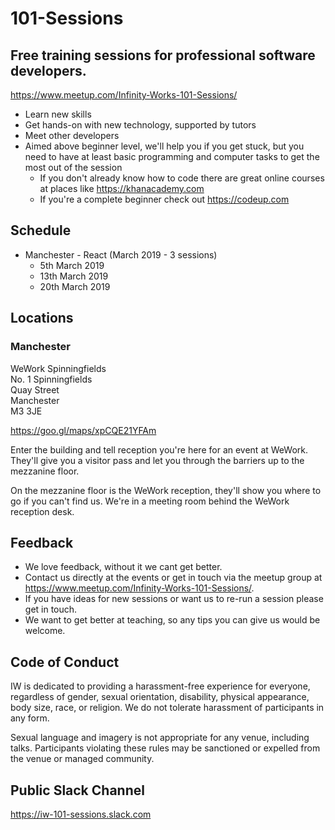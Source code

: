 # 101-Sessions

## Free training sessions for professional software developers.

https://www.meetup.com/Infinity-Works-101-Sessions/

* Learn new skills
* Get hands-on with new technology, supported by tutors
* Meet other developers
* Aimed above beginner level, we'll help you if you get stuck, but you need to have at least basic programming and computer tasks to get the most out of the session
  * If you don't already know how to code there are great online courses at places like https://khanacademy.com
  * If you're a complete beginner check out https://codeup.com

## Schedule
* Manchester - React (March 2019 - 3 sessions)
  * 5th March 2019
  * 13th March 2019
  * 20th March 2019

## Locations

### Manchester

WeWork Spinningfields  
No. 1 Spinningfields  
Quay Street  
Manchester  
M3 3JE  

https://goo.gl/maps/xpCQE21YFAm

Enter the building and tell reception you're here for an event at WeWork. They'll give you a visitor pass and let you through the barriers up to the mezzanine floor.

On the mezzanine floor is the WeWork reception, they'll show you where to go if you can't find us. We're in a meeting room behind the WeWork reception desk.

## Feedback

* We love feedback, without it we cant get better.
* Contact us directly at the events or get in touch via the meetup group at https://www.meetup.com/Infinity-Works-101-Sessions/.
* If you have ideas for new sessions or want us to re-run a session please get in touch.
* We want to get better at teaching, so any tips you can give us would be welcome.

## Code of Conduct

IW is dedicated to providing a harassment-free experience for everyone, regardless of gender, sexual orientation, disability, physical appearance, body size, race, or religion. We do not tolerate harassment of participants in any form.

Sexual language and imagery is not appropriate for any venue, including talks. Participants violating these rules may be sanctioned or expelled from the venue or managed community.

## Public Slack Channel

https://iw-101-sessions.slack.com
